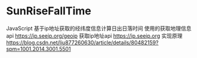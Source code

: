 # SunRiseFallTime
JavaScript 基于ip地址获取的经纬度信息计算日出日落时间
使用的获取地理信息api https://ip.seeip.org/geoip
获取ip地址api https://ip.seeip.org
实现原理 https://blog.csdn.net/liu877260630/article/details/80482159?spm=1001.2014.3001.5501
